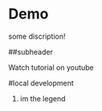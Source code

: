 # Demo
some discription!


##subheader

Watch tutorial on youtube 


#local development
1. im the legend 